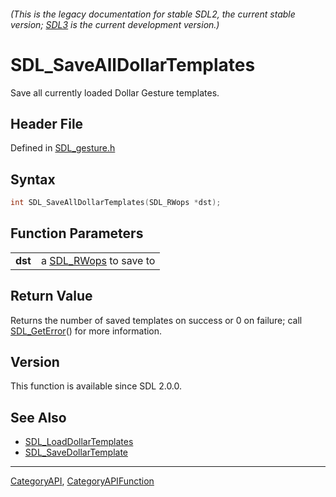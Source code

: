 ###### (This is the legacy documentation for stable SDL2, the current stable version; [SDL3](https://wiki.libsdl.org/SDL3/) is the current development version.)
# SDL_SaveAllDollarTemplates

Save all currently loaded Dollar Gesture templates.

## Header File

Defined in [SDL_gesture.h](https://github.com/libsdl-org/SDL/blob/SDL2/include/SDL_gesture.h)

## Syntax

```c
int SDL_SaveAllDollarTemplates(SDL_RWops *dst);

```

## Function Parameters

|             |                                     |
| ----------- | ----------------------------------- |
| **dst**     | a [SDL_RWops](SDL_RWops) to save to |

## Return Value

Returns the number of saved templates on success or 0 on failure; call
[SDL_GetError](SDL_GetError)() for more information.

## Version

This function is available since SDL 2.0.0.

## See Also

* [SDL_LoadDollarTemplates](SDL_LoadDollarTemplates)
* [SDL_SaveDollarTemplate](SDL_SaveDollarTemplate)

----
[CategoryAPI](CategoryAPI), [CategoryAPIFunction](CategoryAPIFunction)

